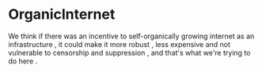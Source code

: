 # OrganicInternet
We think if there was an incentive to self-organically growing internet as an infrastructure , it could make it more robust , less expensive and not vulnerable to censorship and suppression , and that's what we're trying to do here .
